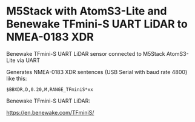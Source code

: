 # M5Stack with AtomS3-Lite and Benewake TFmini-S UART LiDAR to NMEA-0183 XDR

Benewake TFmini-S UART LiDAR sensor connected to M5Stack AtomS3-Lite via UART

Generates NMEA-0183 XDR sentences (USB Serial with baud rate 4800) like this:

````
$BBXDR,D,0.20,M,RANGE_TFminiS*xx
````

Benewake TFmini-S UART LiDAR:

https://en.benewake.com/TFminiS/
